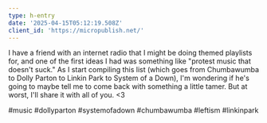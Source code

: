 ```yaml
---
type: h-entry
date: '2025-04-15T05:12:19.508Z'
client_id: 'https://micropublish.net/'
---
```

I have a friend with an internet radio that I might be doing themed playlists for, and one of the first ideas I had was something like "protest music that doesn't suck." As I start compiling this list (which goes from Chumbawumba to Dolly Parton to Linkin Park to System of a Down), I'm wondering if he's going to maybe tell me to come back with something a little tamer. But at worst, I'll share it with all of you. <3

#music #dollyparton #systemofadown #chumbawumba #leftism #linkinpark
